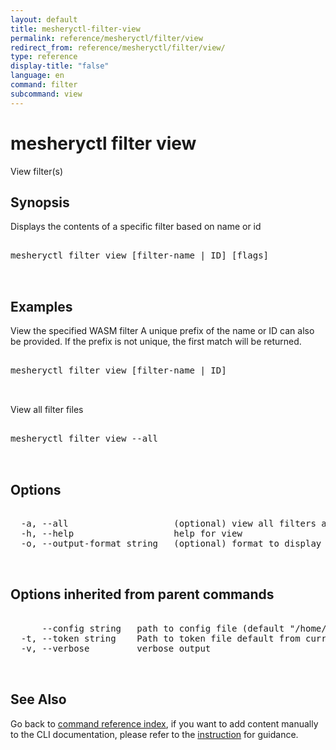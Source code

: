 ```yaml
---
layout: default
title: mesheryctl-filter-view
permalink: reference/mesheryctl/filter/view
redirect_from: reference/mesheryctl/filter/view/
type: reference
display-title: "false"
language: en
command: filter
subcommand: view
---
```


# mesheryctl filter view

View filter(s)

## Synopsis

Displays the contents of a specific filter based on name or id
<pre class='codeblock-pre'>
<div class='codeblock'>
mesheryctl filter view [filter-name | ID] [flags]

</div>
</pre> 

## Examples

View the specified WASM filter
A unique prefix of the name or ID can also be provided. If the prefix is not unique, the first match will be returned.
<pre class='codeblock-pre'>
<div class='codeblock'>
mesheryctl filter view [filter-name | ID]	

</div>
</pre> 

View all filter files
<pre class='codeblock-pre'>
<div class='codeblock'>
mesheryctl filter view --all

</div>
</pre> 

## Options

<pre class='codeblock-pre'>
<div class='codeblock'>
  -a, --all                    (optional) view all filters available
  -h, --help                   help for view
  -o, --output-format string   (optional) format to display in [json|yaml] (default "yaml")

</div>
</pre>

## Options inherited from parent commands

<pre class='codeblock-pre'>
<div class='codeblock'>
      --config string   path to config file (default "/home/admin-pc/.meshery/config.yaml")
  -t, --token string    Path to token file default from current context
  -v, --verbose         verbose output

</div>
</pre>

## See Also

Go back to [command reference index](/reference/mesheryctl/), if you want to add content manually to the CLI documentation, please refer to the [instruction](/project/contributing/contributing-cli#preserving-manually-added-documentation) for guidance.
